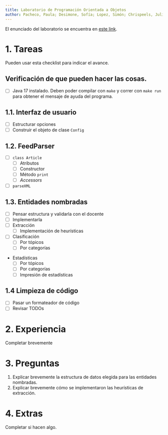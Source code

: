 ```yaml
---
title: Laboratorio de Programación Orientada a Objetos
author: Pacheco, Paula; Desimone, Sofía; Lopez, Simón; Chrispeels, Julian
---
```


El enunciado del laboratorio se encuentra en [este link](https://docs.google.com/document/d/1wLhuEOjhdLwgZ4rlW0AftgKD4QIPPx37Dzs--P1gIU4/edit#heading=h.xe9t6iq9fo58).

# 1. Tareas
Pueden usar esta checklist para indicar el avance.

## Verificación de que pueden hacer las cosas.
- [ ] Java 17 instalado. Deben poder compilar con `make` y correr con `make run` para obtener el mensaje de ayuda del programa.

## 1.1. Interfaz de usuario
- [ ] Estructurar opciones
- [ ] Construir el objeto de clase `Config`

## 1.2. FeedParser
- [ ] `class Article`
    - [ ] Atributos
    - [ ] Constructor
    - [ ] Método `print`
    - [ ] _Accessors_
- [ ] `parseXML`

## 1.3. Entidades nombradas
- [ ] Pensar estructura y validarla con el docente
- [ ] Implementarla
- [ ] Extracción
    - [ ] Implementación de heurísticas
- [ ] Clasificación
    - [ ] Por tópicos
    - [ ] Por categorías
- Estadísticas
    - [ ] Por tópicos
    - [ ] Por categorías
    - [ ] Impresión de estadísticas

## 1.4 Limpieza de código
- [ ] Pasar un formateador de código
- [ ] Revisar TODOs

# 2. Experiencia
Completar brevemente

# 3. Preguntas
1. Explicar brevemente la estructura de datos elegida para las entidades nombradas.
2. Explicar brevemente cómo se implementaron las heurísticas de extracción.

# 4. Extras
Completar si hacen algo.
